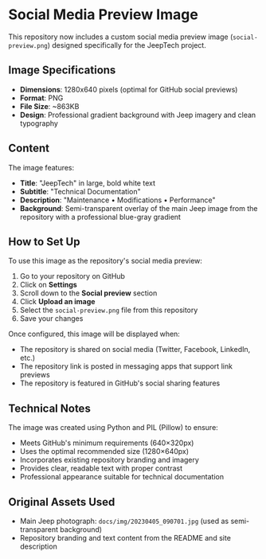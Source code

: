 # Social Media Preview Image

This repository now includes a custom social media preview image (`social-preview.png`) designed specifically for the JeepTech project.

## Image Specifications

- **Dimensions**: 1280x640 pixels (optimal for GitHub social previews)
- **Format**: PNG 
- **File Size**: ~863KB
- **Design**: Professional gradient background with Jeep imagery and clean typography

## Content

The image features:
- **Title**: "JeepTech" in large, bold white text
- **Subtitle**: "Technical Documentation" 
- **Description**: "Maintenance • Modifications • Performance"
- **Background**: Semi-transparent overlay of the main Jeep image from the repository with a professional blue-gray gradient

## How to Set Up

To use this image as the repository's social media preview:

1. Go to your repository on GitHub
2. Click on **Settings** 
3. Scroll down to the **Social preview** section
4. Click **Upload an image**
5. Select the `social-preview.png` file from this repository
6. Save your changes

Once configured, this image will be displayed when:
- The repository is shared on social media (Twitter, Facebook, LinkedIn, etc.)
- The repository link is posted in messaging apps that support link previews
- The repository is featured in GitHub's social sharing features

## Technical Notes

The image was created using Python and PIL (Pillow) to ensure:
- Meets GitHub's minimum requirements (640×320px)
- Uses the optimal recommended size (1280×640px)
- Incorporates existing repository branding and imagery
- Provides clear, readable text with proper contrast
- Professional appearance suitable for technical documentation

## Original Assets Used

- Main Jeep photograph: `docs/img/20230405_090701.jpg` (used as semi-transparent background)
- Repository branding and text content from the README and site description